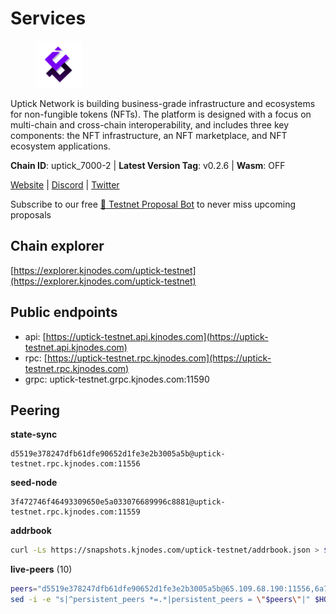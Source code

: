 # Services

<figure><img src="https://raw.githubusercontent.com/kj89/cosmos-images/main/logos/uptick.png" alt=""><figcaption></figcaption></figure>

Uptick Network is building business-grade infrastructure and  ecosystems for non-fungible tokens (NFTs). The platform is  designed with a focus on multi-chain and cross-chain interoperability,  and includes three key components: the NFT infrastructure, an NFT  marketplace, and NFT ecosystem applications.

**Chain ID**: uptick_7000-2 | **Latest Version Tag**: v0.2.6 | **Wasm**: OFF

[Website](https://uptick.network) | [Discord](https://discord.gg/UzeHS7fu5H) | [Twitter](https://twitter.com/uptickproject)



Subscribe to our free [🤖 Testnet Proposal Bot](https://t.me/kjnodes_testnet_proposal_bot) to never miss upcoming proposals


## Chain explorer
[https://explorer.kjnodes.com/uptick-testnet](https://explorer.kjnodes.com/uptick-testnet)

## Public endpoints

* api: [https://uptick-testnet.api.kjnodes.com](https://uptick-testnet.api.kjnodes.com)
* rpc: [https://uptick-testnet.rpc.kjnodes.com](https://uptick-testnet.rpc.kjnodes.com)
* grpc: uptick-testnet.grpc.kjnodes.com:11590

## Peering

**state-sync**

```text
d5519e378247dfb61dfe90652d1fe3e2b3005a5b@uptick-testnet.rpc.kjnodes.com:11556
```

**seed-node**

```text
3f472746f46493309650e5a033076689996c8881@uptick-testnet.rpc.kjnodes.com:11559
```

**addrbook**
```bash
curl -Ls https://snapshots.kjnodes.com/uptick-testnet/addrbook.json > $HOME/.uptickd/config/addrbook.json
```

**live-peers** (10)
```bash
peers="d5519e378247dfb61dfe90652d1fe3e2b3005a5b@65.109.68.190:11556,6a775f6034f64827a6220de07b1ad344284bbf51@194.163.155.84:46656,174a57a0d4b914b5a9823a5f3f47ae4b06d9809e@65.108.206.118:60956,af5262526a0800a29a0a7194e1488a9fa62d0005@195.3.223.208:26656,3666c65e99775b8149396fd5c781dec6a29fb13b@75.119.144.48:31656,a818920590d15226a206ec4c73b1c5c20c56a435@65.21.134.202:26666,81e9fbb53928efafad7862722c16820ed7c0e5b7@65.21.225.207:10656,d8777278648d8fc93800692a8b96a7f104df4f9a@194.163.135.127:26656,86f50af23369997882ca3988eabeba998b4f07cc@65.109.92.79:10656,7a4f1c0baa2ff31c02163fb658c4eb8d119193c7@95.214.52.173:18656"
sed -i -e "s|^persistent_peers *=.*|persistent_peers = \"$peers\"|" $HOME/.uptickd/config/config.toml
```
